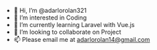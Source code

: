 - 👋 Hi, I’m @adarlorolan321
- 👀 I’m interested in Coding
- 🌱 I’m currently learning Laravel with Vue.js
- 💞️ I’m looking to collaborate on Project
- 📫 Please email me at adarlorolan14@gmail.com

<!---
adarlorolan321/adarlorolan321 is a ✨ special ✨ repository because its `README.md` (this file) appears on your GitHub profile.
You can click the Preview link to take a look at your changes.
--->
